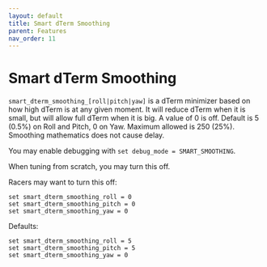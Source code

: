 ```yaml
---
layout: default
title: Smart dTerm Smoothing
parent: Features
nav_order: 11
---
```


# Smart dTerm Smoothing

`smart_dterm_smoothing_[roll|pitch|yaw]` is a dTerm minimizer based on how high dTerm is at any given moment.  It will reduce dTerm when it is small, but will allow full dTerm when it is big.  A value of 0 is off.  Default is 5 (0.5%) on Roll and Pitch, 0 on Yaw. Maximum allowed is 250 (25%). Smoothing mathematics does not cause delay.

You may enable debugging with `set debug_mode = SMART_SMOOTHING`.

When tuning from scratch, you may turn this off.

Racers may want to turn this off:
```
set smart_dterm_smoothing_roll = 0
set smart_dterm_smoothing_pitch = 0
set smart_dterm_smoothing_yaw = 0
```

Defaults:
```
set smart_dterm_smoothing_roll = 5
set smart_dterm_smoothing_pitch = 5
set smart_dterm_smoothing_yaw = 0
```